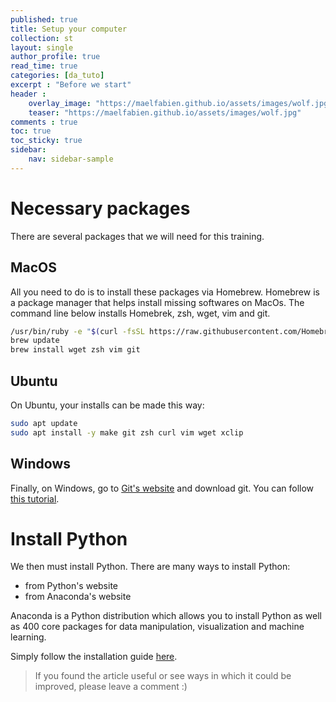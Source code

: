 ```yaml
---
published: true
title: Setup your computer
collection: st
layout: single
author_profile: true
read_time: true
categories: [da_tuto]
excerpt : "Before we start"
header :
    overlay_image: "https://maelfabien.github.io/assets/images/wolf.jpg"
    teaser: "https://maelfabien.github.io/assets/images/wolf.jpg"
comments : true
toc: true
toc_sticky: true
sidebar:
    nav: sidebar-sample
---
```


# Necessary packages

There are several packages that we will need for this training.

## MacOS

All you need to do is to install these packages via Homebrew. Homebrew is a package manager that helps install missing softwares on MacOs. The command line below installs Homebrek, zsh, wget, vim and git.

```bash
/usr/bin/ruby -e "$(curl -fsSL https://raw.githubusercontent.com/Homebrew/install/master/install)"
brew update
brew install wget zsh vim git
```

## Ubuntu 

On Ubuntu, your installs can be made this way:

```bash
sudo apt update
sudo apt install -y make git zsh curl vim wget xclip
```

## Windows

Finally, on Windows, go to [Git's website](https://git-scm.com/downloads) and download git. You can follow [this tutorial](https://www.linode.com/docs/development/version-control/how-to-install-git-on-linux-mac-and-windows/). 

# Install Python

We then must install Python. There are many ways to install Python:
- from Python's website
- from Anaconda's website

Anaconda is a Python distribution which allows you to install Python as well as 400 core packages for data manipulation, visualization and machine learning.

Simply follow the installation guide [here](https://www.anaconda.com/download/).

> If you found the article useful or see ways in which it could be improved, please leave a comment :)